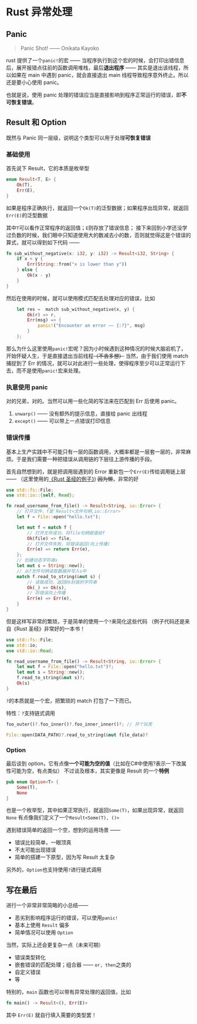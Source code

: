 # Rust 异常处理

## Panic

> Panic Shot! —— Onikata Kayoko

rust 提供了一个`panic!`的宏 —— 当程序执行到这个宏的时候，会打印出错信息后，展开报错点往前的函数调用堆栈，最后**退出程序** —— 其实是退出该线程，所以如果在 main 中遇到 panic，就会直接退出 main 线程导致程序意外终止。所以还是要小心使用 panic。

也就是说，使用 panic 处理的错误应当是直接影响到程序正常运行的错误，即**不可恢复错误**。

## Result 和 Option

既然与 Panic 同一层级，说明这个类型可以用于处理**可恢复错误**

### 基础使用

首先说下 Result，它的本质是枚举型
```rust
enum Result<T, E> {
	Ok(T),
	Err(E),
}
```
如果是程序正确执行，就返回一个`Ok(T)`的泛型数据；如果程序出现异常，就返回`Err(E)`的泛型数据

其中`T`可以看作正常程序的返回值；`E`则存放了错误信息；
接下来回到小学还没学过负数的时候，我们眼中只知道使用大的数减去小的数，否则就觉得这是个错误的算式，就可以得到如下代码 ——
```rust
fn sub_without_negative(x: i32, y: i32) -> Result<i32, String> {
    if x < y {
        Err(String::from("x is lower than y"))
    } else {
        Ok(x - y)
    }
}
```
然后在使用的时候，就可以使用模式匹配去处理对应的错误，比如
```rust
    let res =  match sub_without_negative(x, y) {
        Ok(r) => r,
        Err(msg) => {
            panic!("Encounter an error —— {:?}", msg)
        }
    };
```
那么为什么这里使用`panic!`宏呢？因为小时候遇到这种情况的时候大脑宕机了，开始怀疑人生，于是直接退出当前线程~~（不去多想）~~
当然，由于我们使用 match 捕捉到了 Err 的情况，就可以对此进行一些处理，使得程序至少可以正常运行下去，而不是使用`panic!`宏来处理。

### 执意使用 panic

对的兄弟，对的。当然可以用一些化简的写法来在匹配到 Err 后使用 panic。

1. `unwarp()` —— 没有额外的提示信息，直接给 panic 出线程
2. `except()` —— 可以带上一点错误打印信息

### 错误传播

基本上生产实践中不可能只有一层的函数调用，大概率都是一层套一层的，非常麻烦。于是我们需要一种把错误从调用链的下层往上游传播的手段。

首先自然想到的，就是把调用层遇到的 Error 重新包一个`Err(E)`传给调用链上层—— 
（这里使用的[《Rust 圣经的例子》](https://course.rs/basic/result-error/result.html)) ~~因为懒~~，非常的好
```rust
use std::fs::File;
use std::io::{self, Read};

fn read_username_from_file() -> Result<String, io::Error> {
    // 打开文件，f是`Result<文件句柄,io::Error>`
    let f = File::open("hello.txt");

    let mut f = match f {
        // 打开文件成功，将file句柄赋值给f
        Ok(file) => file,
        // 打开文件失败，将错误返回(向上传播)
        Err(e) => return Err(e),
    };
    // 创建动态字符串s
    let mut s = String::new();
    // 从f文件句柄读取数据并写入s中
    match f.read_to_string(&mut s) {
        // 读取成功，返回Ok封装的字符串
        Ok(_) => Ok(s),
        // 将错误向上传播
        Err(e) => Err(e),
    }
}
```

但是这样写非常的繁琐，于是简单的使用一个`?`来简化这些代码 （例子代码还是来自《Rust 圣经》非常好的一本书！
```rust
use std::fs::File;
use std::io;
use std::io::Read;

fn read_username_from_file() -> Result<String, io::Error> {
    let mut f = File::open("hello.txt")?;
    let mut s = String::new();
    f.read_to_string(&mut s)?;
    Ok(s)
}
```

`?`的本质就是一个宏，把繁琐的 match 打包了一下而已。

特性：`?`支持链式调用
```rust
foo_outer()?.foo_inner()?.foo_inner_inner()?; // 开个玩笑

File::open(DATA_PATH)?.read_to_string(&mut file_data)?
```


### Option

最后谈到 option，它有点像**一个可能为空的值**（比如在C#中使用?表示一下改属性可能为空，有点类似）
不过谈及根本，其实更像是 Result 的一个**特例**
```rust
pub enum Option<T> {
    Some(T),
    None
}
```
也是一个枚举型，其中如果正常执行，就返回`Some(T)`，如果出现异常，就返回`None`
有点像我们定义了一个`Result<Some(T), ()>`

遇到错误简单的返回一个空，想到的运用场景 ——
- 错误比较简单，一眼顶真
- 不太可能出现错误
- 简单的搭建一下原型，因为写 Result 太复杂

另外的，`Option`也支持使用`?`进行链式调用

## 写在最后

进行一个非常非常简略的小总结——
- 恶劣到影响程序运行的错误，可以使用`panic!`
- 基本上使用 `Result` 偏多
- 简单情况可以使用 `Option`

当然，实际上还会更复杂一点（未来可期）
- 错误类型转化
- 嵌套错误的匹配处理；组合器 —— `or, then`之类的
- 自定义错误
- 等

特别的，`main` 函数也可以带有异常处理的返回值，比如
```rust
fn main() -> Result<(), Err(E)>
```
其中 `Err(E)` 就自行填入需要的类型罢！
